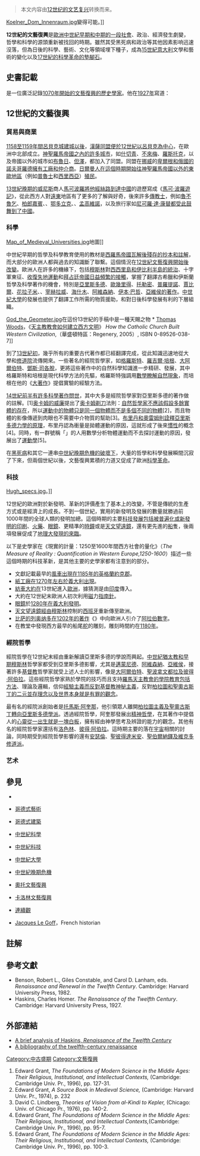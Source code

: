 > 本文内容由[12世纪的文艺复兴](https://zh.wikipedia.org/wiki/12世纪的文艺复兴)转换而来。


[Koelner_Dom_Innenraum.jpg](https://zh.wikipedia.org/wiki/File:Koelner_Dom_Innenraum.jpg "fig:Koelner_Dom_Innenraum.jpg")變得可能。\]\]

**12世紀的文藝復興**是[歐洲](https://zh.wikipedia.org/wiki/歐洲 "wikilink")[中世紀早期和中期的一段社會](https://zh.wikipedia.org/wiki/中世紀 "wikilink")、政治、經濟發生劇變，哲學和科學的源頭重新被找回的時期。雖然其受黑死病和政治等其他因素影响迅速沒落，但為日後的科學、藝術、文化等領域埋下種子，成為[15世紀](https://zh.wikipedia.org/wiki/15世紀 "wikilink")[意大利](../Page/意大利.md "wikilink")文學和藝術的變化以及[17世紀的](https://zh.wikipedia.org/wiki/17世紀 "wikilink")[科學革命的墊腳石](https://zh.wikipedia.org/wiki/科學革命 "wikilink")。

## 史書記載

是一位廣泛記錄[1070年開始的文藝復興的](https://zh.wikipedia.org/wiki/1070年 "wikilink")[歷史學家](https://zh.wikipedia.org/wiki/歷史學家 "wikilink")。他在[1927年](../Page/1927年.md "wikilink")寫道：

## 12世紀的文藝復興

### 貿易與商業

[1158至](https://zh.wikipedia.org/wiki/1158年 "wikilink")[1159年間](https://zh.wikipedia.org/wiki/1159年 "wikilink")[呂貝克城建城以後](https://zh.wikipedia.org/wiki/呂貝克 "wikilink")，[漢薩同盟便於](https://zh.wikipedia.org/wiki/漢薩同盟 "wikilink")[12世紀以呂貝克為中心](https://zh.wikipedia.org/wiki/12世紀 "wikilink")，在歐洲中北部成立。[神聖羅馬帝國之內的許多城市](https://zh.wikipedia.org/wiki/神聖羅馬帝國 "wikilink")，如[什切青](../Page/什切青.md "wikilink")、[不來梅](https://zh.wikipedia.org/wiki/不來梅 "wikilink")、[羅斯托克](https://zh.wikipedia.org/wiki/羅斯托克 "wikilink")，以及帝國以外的城市如[布魯日](https://zh.wikipedia.org/wiki/布魯日 "wikilink")、[但澤](https://zh.wikipedia.org/wiki/但澤 "wikilink")，都加入了同盟。同盟在[挪威](../Page/挪威.md "wikilink")的[卑爾根和](https://zh.wikipedia.org/wiki/卑爾根 "wikilink")[俄國的](https://zh.wikipedia.org/wiki/俄國 "wikilink")[諾夫哥羅德擁有工廠和仲介商](https://zh.wikipedia.org/wiki/諾夫哥羅德 "wikilink")。[日爾曼人在這個時期開始往神聖羅馬帝國以外的](https://zh.wikipedia.org/wiki/日爾曼人 "wikilink")[東歐地區](https://zh.wikipedia.org/wiki/東歐 "wikilink")（例如[普魯士](../Page/普魯士.md "wikilink")和[西里西亞](../Page/西里西亞.md "wikilink")）[殖民](https://zh.wikipedia.org/wiki/殖民 "wikilink")。

[13世紀晚期的](https://zh.wikipedia.org/wiki/13世紀 "wikilink")[威尼斯](../Page/威尼斯.md "wikilink")商人[馬可波羅將他經](https://zh.wikipedia.org/wiki/馬可波羅 "wikilink")[絲路到達](https://zh.wikipedia.org/wiki/絲路 "wikilink")[中國](../Page/中國.md "wikilink")的遊歷寫成《[馬可·波羅遊記](https://zh.wikipedia.org/wiki/馬可·波羅遊記 "wikilink")》，從此西方人對[遠東](../Page/遠東.md "wikilink")地區有了更多的了解與好奇，後來許多[傳教士](https://zh.wikipedia.org/wiki/傳教士 "wikilink")，例如[魯不魯乞](https://zh.wikipedia.org/wiki/魯不魯乞 "wikilink")、[柏郎嘉賓](https://zh.wikipedia.org/wiki/柏郎嘉賓 "wikilink")、、[鄂多立克](https://zh.wikipedia.org/wiki/鄂多立克 "wikilink")、、[孟高維諾](https://zh.wikipedia.org/wiki/孟高維諾 "wikilink")，以及旅行家如[尼可羅·達·康替都受此鼓舞到了中國](https://zh.wikipedia.org/wiki/尼可羅·達·康替 "wikilink")。

### 科學

[Map_of_Medieval_Universities.jpg](https://zh.wikipedia.org/wiki/File:Map_of_Medieval_Universities.jpg "fig:Map_of_Medieval_Universities.jpg")地圖\]\]

中世紀早期的哲學及科學教育使用的教材是[西羅馬帝國瓦解後殘存的抄本和註解](https://zh.wikipedia.org/wiki/西羅馬帝國 "wikilink")，而大部分的歐洲人都與過去的知識斷了聯繫。這個情況在[12世紀文藝復興開始後改變](https://zh.wikipedia.org/wiki/12世紀 "wikilink")。歐洲人在許多的機緣下，包括[穆斯林](../Page/穆斯林.md "wikilink")對[西西里島和](https://zh.wikipedia.org/wiki/西西里島 "wikilink")[伊比利半島的統治](https://zh.wikipedia.org/wiki/伊比利半島 "wikilink")、十字軍東征、[收復失地運動](../Page/收復失地運動.md "wikilink")和[拜占廷帝國日益頻繁的接觸](https://zh.wikipedia.org/wiki/拜占廷帝國 "wikilink")，掌握了翻譯古希臘和伊斯蘭哲學及科學著作的機會，特別是[亞里斯多德](https://zh.wikipedia.org/wiki/亞里斯多德 "wikilink")、[歐幾里得](https://zh.wikipedia.org/wiki/歐幾里得 "wikilink")、[托勒密](https://zh.wikipedia.org/wiki/托勒密 "wikilink")、[普羅提諾](https://zh.wikipedia.org/wiki/普羅提諾 "wikilink")、[賈比爾](https://zh.wikipedia.org/wiki/賈比爾 "wikilink")、[花拉子米](../Page/花拉子米.md "wikilink")、、[宰赫拉威](../Page/宰赫拉威.md "wikilink")、[海什木](../Page/海什木.md "wikilink")、[阿維森納](https://zh.wikipedia.org/wiki/阿維森納 "wikilink")、[伊本·巴哲](../Page/伊本·巴哲.md "wikilink")、[亞維侯的著作](https://zh.wikipedia.org/wiki/亞維侯 "wikilink")。[中世紀大學](../Page/中世紀大學.md "wikilink")的發展也提供了翻譯工作所需的物質援助，和對日後科學發展有利的下層組織。

[God_the_Geometer.jpg](https://zh.wikipedia.org/wiki/File:God_the_Geometer.jpg "fig:God_the_Geometer.jpg")在這份13世紀的手稿中是一種天賜之物
\* [Thomas Woods](https://zh.wikipedia.org/wiki/Thomas_Woods "wikilink")，《[天主教教會如何建立西方文明](https://zh.wikipedia.org/wiki/羅馬天主教會 "wikilink")》 *How the Catholic Church Built Western Civilization*,（華盛頓特區：Regenery, 2005）, ISBN 0-89526-038-7</ref>\]\]

到了[13世紀初](https://zh.wikipedia.org/wiki/13世紀 "wikilink")，幾乎所有的重要古代著作都已經翻譯完成，從此知識迅速地從大學和[修道院](../Page/修道院.md "wikilink")流傳開來。一些著名的經院哲學家，如[格羅斯特](https://zh.wikipedia.org/wiki/格羅斯特 "wikilink")、[羅吉爾·培根](https://zh.wikipedia.org/wiki/羅吉爾·培根 "wikilink")、[大阿爾伯特](https://zh.wikipedia.org/wiki/大阿爾伯特 "wikilink")、[鄧斯·司各脫](https://zh.wikipedia.org/wiki/鄧斯·司各脫 "wikilink")，更將這些著作中的自然科學知識進一步精研、發展，其中格羅斯特和培根是現代科學方法的先驅，格羅斯特強調用[數學瞭解自然現象](https://zh.wikipedia.org/wiki/數學 "wikilink")，而培根在他的《[大著作](https://zh.wikipedia.org/wiki/大著作 "wikilink")》提倡實驗的經驗方法。

[14世紀前半有許多科學著作問世](https://zh.wikipedia.org/wiki/14世紀 "wikilink")，其中大多是經院哲學家對亞里斯多德的著作做的註解。\[1\][奥卡姆的威廉](../Page/奥卡姆的威廉.md "wikilink")提出了[奥卡姆剃刀](../Page/奥卡姆剃刀.md "wikilink")法則：[自然哲學家不應該假設多餘](https://zh.wikipedia.org/wiki/自然哲學家 "wikilink")[實體的存在](https://zh.wikipedia.org/wiki/實體 "wikilink")，所以[運動中的物體只是同一個物體而不是多個不同的物體](https://zh.wikipedia.org/wiki/運動 "wikilink")\[2\]，而且物體的影像傳遞到肉眼也不需要中介物質的幫助\[3\]。[布里丹和](https://zh.wikipedia.org/wiki/布里丹 "wikilink")[奧雷姆則詮釋](https://zh.wikipedia.org/wiki/尼克爾·奧里斯姆 "wikilink")[亞里斯多德力學的原理](https://zh.wikipedia.org/wiki/亞里斯多德物理學 "wikilink")，布里丹認為衝量是拋體運動的原因，這就形成了後來[慣性](../Page/慣性.md "wikilink")的概念\[4\]。同時，有一群號稱「」的人用數學分析物體運動而不去探討運動的原因，發展出了[運動學](https://zh.wikipedia.org/wiki/運動學 "wikilink")\[5\]。

在[黑死病](../Page/黑死病.md "wikilink")和其它一連串[中世紀晚期危機的破壞下](https://zh.wikipedia.org/wiki/中世紀晚期危機 "wikilink")，大量的哲學和科學發展瞬間沉寂了下來，但兩個世紀以後，文藝復興累積的力道又促成了歐洲[科學革命](https://zh.wikipedia.org/wiki/科學革命 "wikilink")。

### 科技

[Hugh_specs.jpg](https://zh.wikipedia.org/wiki/File:Hugh_specs.jpg "fig:Hugh_specs.jpg")。\]\]

12世紀的歐洲對於新發明、革新的評價產生了基本上的改變，不管是傳統的生產方式或是經濟上的成長。不到一個世紀，實用的新發明及發展的數量就勝過前1000年間的全球人類的發明加總。這個時期的主要[科技發展包括被普遍化或新發明的](https://zh.wikipedia.org/wiki/技術 "wikilink")[印刷](../Page/印刷.md "wikilink")、[火藥](https://zh.wikipedia.org/wiki/火藥 "wikilink")、[眼鏡](../Page/眼鏡.md "wikilink")、更精準的[時鐘](../Page/時鐘.md "wikilink")或是[天文望遠鏡](https://zh.wikipedia.org/wiki/天文望遠鏡 "wikilink")，還有更先進的[船](../Page/船.md "wikilink")隻，後兩項發展促成了[地理大發現的來臨](https://zh.wikipedia.org/wiki/地理大發現 "wikilink")。

以下是史學家在《現實的計量：1250至1600年間西方社會的量化》（*The Measure of Reality : Quantification in Western Europe,1250-1600*）描述一些這個時期的科技革新，是其他主要的史學家都有注意到的部分。

  - 文獻記載最早的[風車出現在](https://zh.wikipedia.org/wiki/風車_\(機械\) "wikilink")[1185年的](https://zh.wikipedia.org/wiki/1185年 "wikilink")[英格蘭](https://zh.wikipedia.org/wiki/英格蘭 "wikilink")[約克郡](../Page/約克郡.md "wikilink")。
  - [紙工廠在](https://zh.wikipedia.org/wiki/紙 "wikilink")[1270年左右於](https://zh.wikipedia.org/wiki/1270年 "wikilink")[義大利出現](https://zh.wikipedia.org/wiki/義大利 "wikilink")。
  - [紡車大約在](https://zh.wikipedia.org/wiki/紡車 "wikilink")13世紀進入[歐洲](https://zh.wikipedia.org/wiki/歐洲 "wikilink")，據猜測是由[印度](../Page/印度.md "wikilink")傳入。
  - 大約在12世紀末歐洲人初次利用[磁](../Page/磁.md "wikilink")力[指南針](https://zh.wikipedia.org/wiki/指南針 "wikilink")。
  - [眼鏡](../Page/眼鏡.md "wikilink")於[1280年在](https://zh.wikipedia.org/wiki/1280年 "wikilink")[義大利發明](https://zh.wikipedia.org/wiki/義大利 "wikilink")。
  - [天文望遠鏡經由](https://zh.wikipedia.org/wiki/天文望遠鏡 "wikilink")[穆斯林](../Page/穆斯林.md "wikilink")控制的[西班牙](../Page/西班牙.md "wikilink")重新傳至歐洲。
  - [比萨的列奥纳多在](https://zh.wikipedia.org/wiki/比萨的列奥纳多 "wikilink")[1202年的著作](https://zh.wikipedia.org/wiki/1202年 "wikilink")《》中向歐洲人引介了[阿拉伯數字](https://zh.wikipedia.org/wiki/阿拉伯數字 "wikilink")。
  - 在教堂中發現西方最早的船尾[舵](../Page/舵.md "wikilink")的雕刻，雕刻時間約在[1180年](https://zh.wikipedia.org/wiki/1180年 "wikilink")。

### 經院哲學

經院哲學在12世紀末經由重新解讀亞里斯多德的學說而興起。[中世紀猶太教和早期](https://zh.wikipedia.org/wiki/中世紀猶太教 "wikilink")[穆斯林](../Page/穆斯林.md "wikilink")哲學家都受到亞里斯多德影響，尤其是[邁蒙尼德](../Page/邁蒙尼德.md "wikilink")、[阿維森納](https://zh.wikipedia.org/wiki/阿維森納 "wikilink")、[亞維侯](https://zh.wikipedia.org/wiki/亞維侯 "wikilink")，接著許多[基督教](../Page/基督教.md "wikilink")哲學家就受上述人士的影響，像是[大阿爾伯特](https://zh.wikipedia.org/wiki/大阿爾伯特 "wikilink")、[聖波拿文都拉及](https://zh.wikipedia.org/wiki/聖波拿文都拉 "wikilink")[彼得·阿伯拉](https://zh.wikipedia.org/wiki/彼得·阿伯拉 "wikilink")。這些經院哲學家熟於學院的技巧而且支持[羅馬天主教會的學院教育包括方法](https://zh.wikipedia.org/wiki/羅馬天主教會 "wikilink")、理論及邏輯，信仰[經驗主義而反對](https://zh.wikipedia.org/wiki/經驗主義 "wikilink")[基督教神秘主義](../Page/基督教神秘主義.md "wikilink")，反對[柏拉圖和](https://zh.wikipedia.org/wiki/柏拉圖 "wikilink")[聖奧古斯丁的](https://zh.wikipedia.org/wiki/聖奧古斯丁 "wikilink")[二元並存理念以及世界本身就是有罪的觀念](https://zh.wikipedia.org/wiki/二元並存理念 "wikilink")。

最有名的經院派創始者是[托馬斯·阿奎那](https://zh.wikipedia.org/wiki/托馬斯·阿奎那 "wikilink")，他引領眾人離開[柏拉圖主義及聖奧古斯丁轉向](https://zh.wikipedia.org/wiki/柏拉圖主義 "wikilink")[亞里斯多德學派](https://zh.wikipedia.org/wiki/亞里斯多德學派 "wikilink")。透過經院哲學，阿奎那發展出[精神哲學](https://zh.wikipedia.org/wiki/精神哲學 "wikilink")，在其著作中提倡人的[心靈從一出生就是一塊](https://zh.wikipedia.org/wiki/心靈 "wikilink")[白板](https://zh.wikipedia.org/wiki/白板_\(哲學\) "wikilink")，擁有經由神學思考及辨證的能力的觀念。其他有名的經院哲學家還括有[洛色林](https://zh.wikipedia.org/wiki/洛色林 "wikilink")、[彼得·阿伯拉](https://zh.wikipedia.org/wiki/彼得·阿伯拉 "wikilink")。這時期主要的落在[宇宙](../Page/宇宙.md "wikilink")相關的討論，同時期受到經院哲學影響的還有[安瑟倫](https://zh.wikipedia.org/wiki/安瑟倫 "wikilink")、[聖彼得達米安](https://zh.wikipedia.org/wiki/聖彼得達米安 "wikilink")、[聖伯爾納鐸及](https://zh.wikipedia.org/wiki/聖伯爾納鐸 "wikilink")[維克多修道派](https://zh.wikipedia.org/wiki/維克多修道派 "wikilink")。

### 艺术

## 參見

  -
  - [哥德式藝術](https://zh.wikipedia.org/wiki/哥德式藝術 "wikilink")

  - [哥德式建築](https://zh.wikipedia.org/wiki/哥德式建築 "wikilink")

  - [中世紀科學](https://zh.wikipedia.org/wiki/中世紀科學 "wikilink")

  - [中世紀科技](https://zh.wikipedia.org/wiki/中世紀科技 "wikilink")

  - [中世紀大學](../Page/中世紀大學.md "wikilink")

  - [中世紀晚期危機](https://zh.wikipedia.org/wiki/中世紀晚期危機 "wikilink")

  - [奧托文藝復興](https://zh.wikipedia.org/wiki/奧托文藝復興 "wikilink")

  - [卡洛林文藝復興](https://zh.wikipedia.org/wiki/卡洛林文藝復興 "wikilink")

  - [連續觀](https://zh.wikipedia.org/wiki/連續觀 "wikilink")

  - [Jacques Le Goff](https://zh.wikipedia.org/wiki/Jacques_Le_Goff "wikilink")，French historian

## 註解

## 參考文獻

  - Benson, Robert L., Giles Constable, and Carol D. Lanham, eds. *Renaissance and Renewal in the Twelfth Century*. Cambridge: Harvard University Press, 1982.
  - Haskins, Charles Homer. *The Renaissance of the Twelfth Century*. Cambridge: Harvard University Press, 1927.

## 外部連結

  - [A brief analysis of Haskins, *Renaissance of the Twelfth Century*](https://web.archive.org/web/20040825000711/http://users.telerama.com/~jdehullu/islam/more_028.htm)
  - [A bibliography of the twelfth-century renaissance](http://www.the-orb.net/wales/h3h03/h3h03b17.htm)

[Category:中古盛期](https://zh.wikipedia.org/wiki/Category:中古盛期 "wikilink") [Category:文藝復興](https://zh.wikipedia.org/wiki/Category:文藝復興 "wikilink")

1.  Edward Grant, *The Foundations of Modern Science in the Middle Ages: Their Religious, Institutional, and Intellectual Contexts,* (Cambridge: Cambridge Univ. Pr., 1996), pp. 127-31.
2.  Edward Grant, *A Source Book in Medieval Science,* (Cambridge: Harvard Univ. Pr., 1974), p. 232
3.  David C. Lindberg, *Theories of Vision from al-Kindi to Kepler,* (Chicago: Univ. of Chicago Pr., 1976), pp. 140-2.
4.  Edward Grant, *The Foundations of Modern Science in the Middle Ages: Their Religious, Institutional, and Intellectual Contexts,*(Cambridge: Cambridge Univ. Pr., 1996), pp. 95-7.
5.  Edward Grant, *The Foundations of Modern Science in the Middle Ages: Their Religious, Institutional, and Intellectual Contexts,* (Cambridge: Cambridge Univ. Pr., 1996), pp. 100-3.